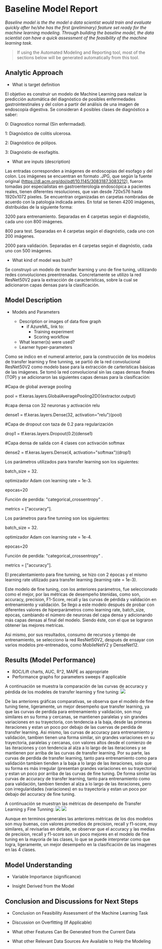# Baseline Model Report

_Baseline model is the the model a data scientist would train and evaluate quickly after he/she has the first (preliminary) feature set ready for the machine learning modeling. Through building the baseline model, the data scientist can have a quick assessment of the feasibility of the machine learning task._

> If using the Automated Modeling and Reporting tool, most of the sections below will be generated automatically from this tool. 

## Analytic Approach
* What is target definition

El objetivo es construir un modelo de Machine Learning para realizar la predicción automática del diagnóstico de posibles enfermedades gastrointestinales y del colon a partir del análisis de una imagen de endoscopía digestiva. Se consideran 4 posibles clases de diagnóstico a saber:

0: Diagnostico normal (Sin enfermadad).

1: Diagnóstico de colitis ulcerosa.

2: Diagnóstico de pólipos.

3: Diagnóstio de esofagitis.

* What are inputs (description)

Las entradas corresponden a imágenes de endoscopias del esofago y del colon. Los imágenes se encuentran en formato .JPG, que según la fuente original (https://dl.acm.org/doi/pdf/10.1145/3083187.3083212), fueron tomadas por especialistas en gastroenterología endoscópica a pacientes reales, tienen diferentes resoluciones, que van desde 720x576 hasta 1920x1072 píxeles. Se encuentran organizadas en carpetas nombradas de acuerdo con la patologia indicada antes. En total se tienen 4200 imágenes, distribuidas de la siguiente forma: 

3200 para entrenamiento. Separadas en 4 carpetas según el diagnóstio, cada uno con 800 imágenes.

800 para test. Separadas en 4 carpetas según el diagnóstio, cada uno con 200 imágenes.

2000 para validación. Separadas en 4 carpetas según el diagnóstio, cada uno con 500 imágenes.

* What kind of model was built?

Se construyó un modelo de transfer learning y uno de fine tuning, utilizando redes convoluciones preentrenadas. Concretamente se utilizo la red ResNet50V2 para la extracción de características, sobre la cual se adicionaron capas densas para la clasificación.


## Model Description

* Models and Parameters

	* Description or images of data flow graph
  		* if AzureML, link to:
    		* Training experiment
    		* Scoring workflow
	* What learner(s) were used?
	* Learner hyper-parameters

Como se indico en el numeral anterior, para la construcción de los modelos de transfer learning y fine tunning, se partió de la red convolucional ResNet50V2 como modelo base para la extracción de carterísticas básicas de las imágenes. Se tomó la red convolucional sin las capas densas finales (TOP) y se adicionaron las siguientes capas densas para la clasificación:

#Capa de global average pooling

pool = tf.keras.layers.GlobalAveragePooling2D()(extractor.output)

#capa densa con 32 neuronas y activación relu

dense1 = tf.keras.layers.Dense(32, activation="relu")(pool)

#Capa de dropout con taza de 0.2 para regularización

drop1 = tf.keras.layers.Dropout(0.2)(dense1)

#Capa densa de salida con 4 clases con activación softmax

dense2 = tf.keras.layers.Dense(4, activation="softmax")(drop1)

Los parámetros utilizados para transfer learning son los siguientes:

 batch_size = 32.
 
 optimizador Adam con learning rate = 1e-3.
 
 epocas=20
 
 Función de perdida: "categorical_crossentropy" .
 
 metrics = ["accuracy"].

Los parámetros para fine tunning son los siguientes:

batch_size = 32.
 
 optimizador Adam con learning rate = 1e-4.
 
 epocas=20
 
 Función de perdida: "categorical_crossentropy" .
 
 metrics = ["accuracy"].

El precalentamiento para fine tunning, se hizo con 2 épocas y el mismo learning rate utilizado para transfer learning (learning rate = 1e-3).

Este modelo de fine tuning, con los anteriores parámetros, fue seleccionado como el mejor, por las métricas de desempeño btenidas, como son, accuracy, precision, F1-Score, recall y las curvas de pérdida y validación  en entrenamiento y validación. Se llego a este modelo después de probar con diferentes valores de hiperparámetros como learning rate, batch_size, epocas, cambiando el número de neuronas del capa densa y adicionando más capas densas al final del modelo. Siendo éste, con el que se lograron obtener las mejores metricas.

Asi mismo, por sus resultados, consumo de recursos y tiempo de entrenamiento, se selecciono la red ResNet50V2, después de ensayar con varios modelos pre-entrenados, como MobileNetV2 y DenseNet12.

## Results (Model Performance)
* ROC/Lift charts, AUC, R^2, MAPE as appropriate
* Performance graphs for parameters sweeps if applicable

A continuación se muestra la comparación de las curvas de accuracy y pérdida de los modeles de transfer learning y fine tuning:
![](https://github.com/margomeza16/mlds6_proyecto/blob/master/docs/modeling/rendimiento%201.jpg)

De las anteriores gráficas comparativas, se observa que el modelo de fine tuning tiene, ligeramente, un mejor desempeño que transfer learning, ya que las curvas de perdida para entrenamiento y validación, son muy similares en su forma y cercanas, se mantienen paralelas y sin grandes variaciones en su trayectoria, con tendencia a la baja, desde las primeras iteraciones y estan un poco por debajo de las cuervas de perdida de transfer learning. Asi mismo, las curvas de accuracy para entrenamiento y validación, tambien tienen una forma similar, sin grandes variaciones en su trayectoria, paralelas y cercanas, con valores altos desde el comienzo de las iteraciones y con tendencia al alza a lo largo de las iteraciones y se mantienen por arriba de las curvas de transfer learning. Por su parte, las curvas de perdida de transfer learning, tanto para entrenamiento como para validación tambien tienden a la baja a lo largo de las iteraciones, solo que su forma es más irregular (presentan grandes variaciones en su trayectoria) y estan un poco por arriba de las curvas de fine tuning. De forma similar las curvas de accuracy de transfer learning, tanto para entrenamiento como para validación, tambien tienden al alza a lo largo de las iteraciones, pero con irregularidades (variaciones) en su trayectoria y estan un poco por debajo del accuracy de fine tuning.

A continuación se muestran las métricas de desempeño de Transfer Learning y Fine Tunning:
![](https://github.com/margomeza16/mlds6_proyecto/blob/master/docs/modeling/metricas%20tl.jpg)
![](https://github.com/margomeza16/mlds6_proyecto/blob/master/docs/modeling/metricas%20ft.jpg)

Aunque en terminos generales las anteriores métricas de los dos modelos son muy buenas, con valores promedios de precision, recall y f1-score, muy similares, al revisarlas en detalle, se observar que el accuracy y las medias de precision, recall y f1-score son un poco mejores en el modelo de fine tuning en la mayoria de las clases, lo que se puede interpretar como que logra, ligeramente, un mejor desempeño en la clasificación de las imagenes en las 4 clases.

## Model Understanding

* Variable Importance (significance)

* Insight Derived from the Model

## Conclusion and Discussions for Next Steps

* Conclusion on Feasibility Assessment of the Machine Learning Task

* Discussion on Overfitting (If Applicable)

* What other Features Can Be Generated from the Current Data

* What other Relevant Data Sources Are Available to Help the Modeling
